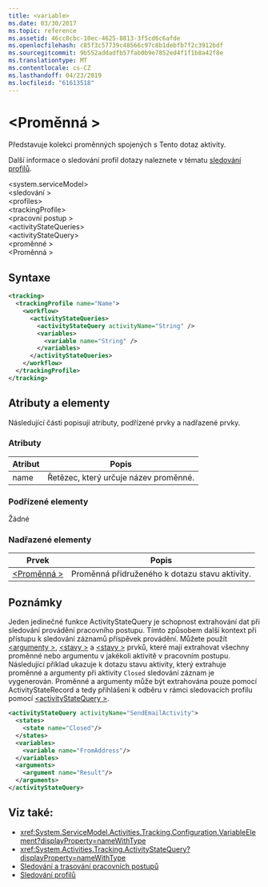 ```yaml
---
title: <variable>
ms.date: 03/30/2017
ms.topic: reference
ms.assetid: 46cc8cbc-10ec-4625-8813-3f5cd6c6afde
ms.openlocfilehash: c85f3c57739c48566c97c8b1debfb7f2c3912bdf
ms.sourcegitcommit: 9b552addadfb57fab0b9e7852ed4f1f1b8a42f8e
ms.translationtype: MT
ms.contentlocale: cs-CZ
ms.lasthandoff: 04/23/2019
ms.locfileid: "61613518"
---
```

# <a name="variable"></a>\<Proměnná >
Představuje kolekci proměnných spojených s Tento dotaz aktivity.  
  
 Další informace o sledování profil dotazy naleznete v tématu [sledování profilů](../../../../../docs/framework/windows-workflow-foundation/tracking-profiles.md).  
  
\<system.serviceModel>  
\<sledování >  
\<profiles>  
\<trackingProfile>  
\<pracovní postup >  
\<activityStateQueries>  
\<activityStateQuery>  
\<proměnné >  
\<Proměnná >  
  
## <a name="syntax"></a>Syntaxe  
  
```xml  
<tracking>
  <trackingProfile name="Name">
    <workflow>
      <activityStateQueries>
        <activityStateQuery activityName="String" />
        <variables>
          <variable name="String" />
        </variables>
      </activityStateQueries>
    </workflow>
  </trackingProfile>
</tracking>  
```  
  
## <a name="attributes-and-elements"></a>Atributy a elementy  
 Následující části popisují atributy, podřízené prvky a nadřazené prvky.  
  
### <a name="attributes"></a>Atributy  
  
|Atribut|Popis|  
|---------------|-----------------|  
|name|Řetězec, který určuje název proměnné.|  
  
### <a name="child-elements"></a>Podřízené elementy  
 Žádné  
  
### <a name="parent-elements"></a>Nadřazené elementy  
  
|Prvek|Popis|  
|-------------|-----------------|  
|[\<Proměnná >](../../../../../docs/framework/configure-apps/file-schema/windows-workflow-foundation/variable.md)|Proměnná přidruženého k dotazu stavu aktivity.|  
  
## <a name="remarks"></a>Poznámky  
 Jeden jedinečné funkce ActivityStateQuery je schopnost extrahování dat při sledování provádění pracovního postupu. Tímto způsobem další kontext při přístupu k sledování záznamů příspěvek provádění. Můžete použít [ \<argumenty >](../../../../../docs/framework/configure-apps/file-schema/windows-workflow-foundation/arguments.md), [ \<stavy >](../../../../../docs/framework/configure-apps/file-schema/windows-workflow-foundation/states.md) a [ \<stavy >](../../../../../docs/framework/configure-apps/file-schema/windows-workflow-foundation/states.md) prvků, které mají extrahovat všechny proměnné nebo argumentu v jakékoli aktivitě v pracovním postupu. Následující příklad ukazuje k dotazu stavu aktivity, který extrahuje proměnné a argumenty při aktivity `Closed` sledování záznam je vygenerován. Proměnné a argumenty může být extrahována pouze pomocí ActivityStateRecord a tedy přihlášení k odběru v rámci sledovacích profilu pomocí [ \<activityStateQuery >](../../../../../docs/framework/configure-apps/file-schema/windows-workflow-foundation/activitystatequery.md).  
  
```xml  
<activityStateQuery activityName="SendEmailActivity">  
  <states>  
    <state name="Closed"/>  
  </states>  
  <variables>  
    <variable name="FromAddress"/>  
  </variables>  
  <arguments>  
    <argument name="Result"/>  
  </arguments>  
</activityStateQuery>  
```  
  
## <a name="see-also"></a>Viz také:

- <xref:System.ServiceModel.Activities.Tracking.Configuration.VariableElement?displayProperty=nameWithType>
- <xref:System.Activities.Tracking.ActivityStateQuery?displayProperty=nameWithType>
- [Sledování a trasování pracovních postupů](../../../../../docs/framework/windows-workflow-foundation/workflow-tracking-and-tracing.md)
- [Sledování profilů](../../../../../docs/framework/windows-workflow-foundation/tracking-profiles.md)
